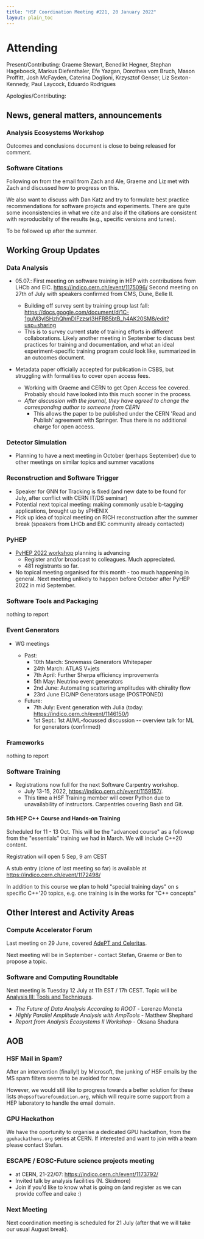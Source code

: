 ```yaml
---
title: "HSF Coordination Meeting #221, 20 January 2022"
layout: plain_toc
---
```


# Attending

Present/Contributing: 
Graeme Stewart,
Benedikt Hegner, 
Stephan Hageboeck,
Markus Diefenthaler, 
Efe Yazgan, 
Dorothea vom Bruch, 
Mason Proffitt, 
Josh McFayden, 
Caterina Doglioni, 
Krzysztof Genser, 
Liz Sexton-Kennedy, 
Paul Laycock, 
Eduardo Rodrigues

Apologies/Contributing: 

## News, general matters, announcements

### Analysis Ecosystems Workshop

Outcomes and conclusions document is close to being released for comment.

### Software Citations

Following on from the email from Zach and Ale, Graeme and Liz met with Zach and discussed how to progress on this.

We also want to discuss with Dan Katz and try to formulate best practice recommendations for software projects and experiments. There are quite some inconsistencies in what we cite and also if the citations are consistent with reproducibilty of the results (e.g., specific versions and tunes).

To be followed up after the summer.

## Working Group Updates

### Data Analysis

- 05.07.: First meeting on software training in HEP with contributions from LHCb and EIC. <https://indico.cern.ch/event/1175096/>
Second meeting on 27th of July with speakers confirmed from CMS, Dune, Belle II.
    - Building off survey sent by training group last fall: <https://docs.google.com/document/d/1C-1guM3yISHzhQhmDIFzzsrl3HFRB5btB_h4AK20SM8/edit?usp=sharing>
    - This is to survey current state of training efforts in different collaborations. Likely another meeting in September to discuss best practices for training and documentation, and what an ideal experiment-specific training program could look like, summarized in an outcomes document.

- Metadata paper officially accepted for publication in CSBS, but struggling with formalities to cover open access fees.
    - Working with Graeme and CERN to get Open Access fee covered. Probably should have looked into this much sooner in the process.
    - *After discussion with the journal, they have agreed to change the corresponding author to someone from CERN*
      - This allows the paper to be published under the CERN 'Read and Publish' agreement with Springer. Thus there is no additional charge for open access.

### Detector Simulation

- Planning to have a next meeting in October (perhaps September) due to other meetings on similar topics and summer vacations

### Reconstruction and Software Trigger

- Speaker for GNN for Tracking is fixed (and new date to be found for July, after conflict with CERN IT/DS seminar)
- Potential next topical meeting: making commonly usable b-tagging applications, brought up by sPHENIX
- Pick up idea of topical meeting on RICH reconstruction after the summer break (speakers from LHCb and EIC community already contacted)

### PyHEP

- [PyHEP 2022 workshop](https://indico.cern.ch/e/PyHEP2022) planning is advancing
    - Register and/or broadcast to colleagues. Much appreciated.
    - 481 registrants so far.
- No topical meeting organised for this month - too much happening in general. Next meeting unlikely to happen before October after PyHEP 2022 in mid September.

### Software Tools and Packaging

nothing to report

### Event Generators

- WG meetings
    - Past:
        - 10th March: Snowmass Generators Whitepaper
        - 24th March: ATLAS V+jets 
        - 7th April: Further Sherpa efficiency improvements 
        - 5th May: Neutrino event generators
        - 2nd June: Automating scattering amplitudes with chirality flow 
        - 23rd June EIC/NP Generators usage (POSTPONED)

    * Future:
        - 7th July: Event generation with Julia (today: <https://indico.cern.ch/event/1146150/>)
        - 1st Sept.: 1st AI/ML-focussed discussion -- overview talk for ML for generators (confirmed)

### Frameworks

nothing to report

### Software Training

- Registrations now full for the next Software Carpentry workshop.
    - July 13-15, 2022, <https://indico.cern.ch/event/1159157/>.
    - This time a HSF Training member will cover Python due to unavailability of instructors. Carpentries covering Bash and Git. 
    

#### 5th HEP C++ Course and Hands-on Training

Scheduled for 11 - 13 Oct. This will be the "advanced course" as a followup from the "essentials" training we had in March. We will include C++20 content. 

Registration will open 5 Sep, 9 am CEST

A stub entry (clone of last meeting so far) is available at <https://indico.cern.ch/event/1172498/>

In addition to this course we plan to hold "special training days" on s specific C++'20 topics, e.g. one training is in the works for "C++ concepts"

## Other Interest and Activity Areas

### Compute Accelerator Forum

Last meeting on 29 June, covered [AdePT and Celeritas](https://indico.cern.ch/event/1160438/).

Next meeting will be in September - contact Stefan, Graeme or Ben to propose a topic.

### Software and Computing Roundtable

Next meeting is Tuesday 12 July at 11h EST / 17h CEST. Topic will be [Analysis III: Tools and Techniques](https://indico.jlab.org/event/505/#day-2022-07-12).

- *The Future of Data Analysis According to ROOT* - Lorenzo Moneta
- *Highly Parallel Amplitude Analysis with AmpTools* - Matthew Shephard
- *Report from Analysis Ecosystems II Workshop* - Oksana Shadura

## AOB

### HSF Mail in Spam?

After an intervention (finally!) by Microsoft, the junking of HSF emails by the MS spam filters seems to be avoided for now.

However, we would still like to progress towards a better solution for these lists `@hepsoftwarefoundation.org`, which will require some support from a HEP laboratory to handle the email domain.

### GPU Hackathon 

We have the oportunity to organise a dedicated GPU hackathon, from the `gpuhackathons.org` series at CERN. If interested and want to join with a team please contact Stefan. 

### ESCAPE / EOSC-Future science projects meeting

- at CERN, 21-22/07: <https://indico.cern.ch/event/1173792/> 
- Invited talk by analysis facilities (N. Skidmore) 
- Join if you'd like to know what is going on (and register as we can provide coffee and cake :) 

### Next Meeting

Next coordination meeting is scheduled for 21 July (after that we will take our usual August break).
